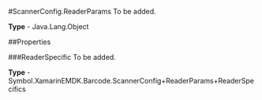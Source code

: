#ScannerConfig.ReaderParams
To be added.

**Type** - Java.Lang.Object

##Properties

###ReaderSpecific
To be added.

**Type** - Symbol.XamarinEMDK.Barcode.ScannerConfig+ReaderParams+ReaderSpecifics


